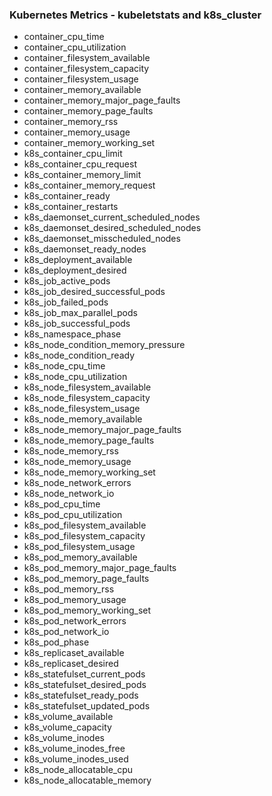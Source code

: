 
### Kubernetes Metrics - kubeletstats and k8s_cluster

- container_cpu_time
- container_cpu_utilization
- container_filesystem_available
- container_filesystem_capacity
- container_filesystem_usage
- container_memory_available
- container_memory_major_page_faults
- container_memory_page_faults
- container_memory_rss
- container_memory_usage
- container_memory_working_set
- k8s_container_cpu_limit
- k8s_container_cpu_request
- k8s_container_memory_limit
- k8s_container_memory_request
- k8s_container_ready
- k8s_container_restarts
- k8s_daemonset_current_scheduled_nodes
- k8s_daemonset_desired_scheduled_nodes
- k8s_daemonset_misscheduled_nodes
- k8s_daemonset_ready_nodes
- k8s_deployment_available
- k8s_deployment_desired
- k8s_job_active_pods
- k8s_job_desired_successful_pods
- k8s_job_failed_pods
- k8s_job_max_parallel_pods
- k8s_job_successful_pods
- k8s_namespace_phase
- k8s_node_condition_memory_pressure
- k8s_node_condition_ready
- k8s_node_cpu_time
- k8s_node_cpu_utilization
- k8s_node_filesystem_available
- k8s_node_filesystem_capacity
- k8s_node_filesystem_usage
- k8s_node_memory_available
- k8s_node_memory_major_page_faults
- k8s_node_memory_page_faults
- k8s_node_memory_rss
- k8s_node_memory_usage
- k8s_node_memory_working_set
- k8s_node_network_errors
- k8s_node_network_io
- k8s_pod_cpu_time
- k8s_pod_cpu_utilization
- k8s_pod_filesystem_available
- k8s_pod_filesystem_capacity
- k8s_pod_filesystem_usage
- k8s_pod_memory_available
- k8s_pod_memory_major_page_faults
- k8s_pod_memory_page_faults
- k8s_pod_memory_rss
- k8s_pod_memory_usage
- k8s_pod_memory_working_set
- k8s_pod_network_errors
- k8s_pod_network_io
- k8s_pod_phase
- k8s_replicaset_available
- k8s_replicaset_desired
- k8s_statefulset_current_pods
- k8s_statefulset_desired_pods
- k8s_statefulset_ready_pods
- k8s_statefulset_updated_pods
- k8s_volume_available
- k8s_volume_capacity
- k8s_volume_inodes
- k8s_volume_inodes_free
- k8s_volume_inodes_used
- k8s_node_allocatable_cpu
- k8s_node_allocatable_memory

